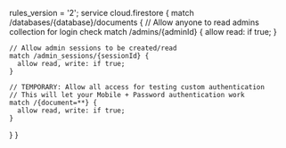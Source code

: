rules_version = '2';
service cloud.firestore {
  match /databases/{database}/documents {
    // Allow anyone to read admins collection for login check
    match /admins/{adminId} {
      allow read: if true;
    }
    
    // Allow admin sessions to be created/read
    match /admin_sessions/{sessionId} {
      allow read, write: if true;
    }
    
    // TEMPORARY: Allow all access for testing custom authentication
    // This will let your Mobile + Password authentication work
    match /{document=**} {
      allow read, write: if true;
    }
  }
}